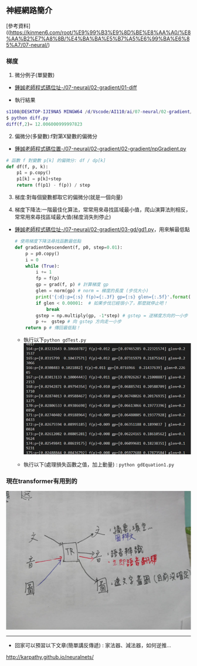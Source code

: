 ## 神經網路簡介

[參考資料]((https://kinmen6.com/root/%E9%99%B3%E9%8D%BE%E8%AA%A0/%E8%AA%B2%E7%A8%8B/%E4%BA%BA%E5%B7%A5%E6%99%BA%E6%85%A7/07-neural/)





### 梯度
1. 微分例子(單變數)

- [鍾誠老師程式碼位址-/07-neural/02-gradient/01-diff](https://gitlab.com/ccc110/ai/-/tree/master/07-neural/02-gradient/01-diff)

- 執行結果
```m
s1108@DESKTOP-IJI9NA5 MINGW64 /d/Vscode/AI110/ai/07-neural/02-gradient/01-diff (master)
$ python diff.py 
diff(f,2)= 12.006000999997823
```

2. 偏微分(多變數):f對第X變數的偏微分

- [鍾誠老師程式碼位置-/07-neural/02-gradient/02-gradient/npGradient.py](https://gitlab.com/ccc110/ai/-/blob/master/07-neural/02-gradient/02-gradient/npGradient.py)
```py
# 函數 f 對變數 p[k] 的偏微分: df / dp[k]
def df(f, p, k):
    p1 = p.copy()
    p1[k] = p[k]+step
    return (f(p1) - f(p)) / step

```

3. 梯度:對每個變數都取它的偏微分(就是一個向量)

4. 梯度下降法:一階最佳化算法，常常用來尋找區域最小值，爬山演算法則相反，常常用來尋找區域最大值(梯度消失則停止)
- [鍾誠老師程式碼位址-/07-neural/02-gradient/03-gd/gd1.py](https://gitlab.com/ccc110/ai/-/blob/master/07-neural/02-gradient/03-gd/gd1.py)，用來解最低點
    ```py
    # 使用梯度下降法尋找函數最低點
    def gradientDescendent(f, p0, step=0.01):
        p = p0.copy()
        i = 0
        while (True):
            i += 1
            fp = f(p)
            gp = grad(f, p) # 計算梯度 gp
            glen = norm(gp) # norm = 梯度的長度 (步伐大小)
            print('{:d}:p={:s} f(p)={:.3f} gp={:s} glen={:.5f}'.format(i, str(p), fp, str(gp), glen))
            if glen < 0.00001:  # 如果步伐已經很小了，那麼就停止吧！
                break
            gstep = np.multiply(gp, -1*step) # gstep = 逆梯度方向的一小步
            p +=  gstep # 向 gstep 方向走一小步
        return p # 傳回最低點！

    ```
    - 執行以下`python gdTest.py`
    ![](pictures/1.jpg)

    - 執行以下(處理損失函數之值，加上動量) : `python gdEquation1.py` 

### 現在transformer有用到的

![](pictures/2.jpg)


---

- 回家可以預習以下文章(簡單講反傳遞) : 家法器、減法器，如何逆推...

http://karpathy.github.io/neuralnets/



